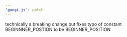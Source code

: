 ```yaml
---
'gungi.js': patch
---
```


technically a breaking change but fixes typo of constant BEGINNNER_POSTION to be BEGINNER_POSITION
